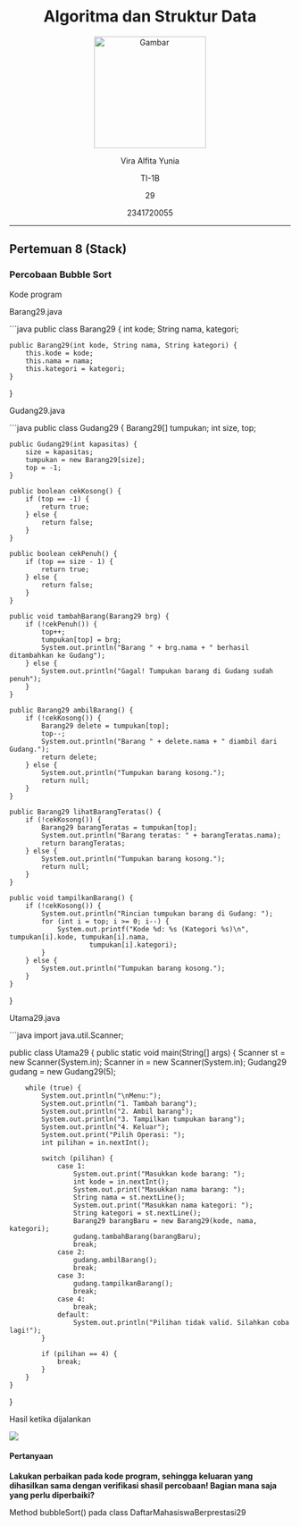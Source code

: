 <div align="center">

# Algoritma dan Struktur Data

<img src="https://static.wikia.nocookie.net/logopedia/images/8/8a/Politeknik_Negeri_Malang.png/revision/latest?cb=20190922202558" alt="Gambar" style="height: 200px">

<p>Vira Alfita Yunia</p>
<p>TI-1B</p>
<p>29</p>
<p>2341720055</p>

</div>

<hr>

## Pertemuan 8 (Stack)

### Percobaan Bubble Sort

<p>Kode program</p>
<p>Barang29.java<p>
```java
public class Barang29 {
    int kode;
    String nama, kategori;

    public Barang29(int kode, String nama, String kategori) {
        this.kode = kode;
        this.nama = nama;
        this.kategori = kategori;
    }

}

<p>Gudang29.java<p>
```java
public class Gudang29 {
    Barang29[] tumpukan;
    int size, top;

    public Gudang29(int kapasitas) {
        size = kapasitas;
        tumpukan = new Barang29[size];
        top = -1;
    }

    public boolean cekKosong() {
        if (top == -1) {
            return true;
        } else {
            return false;
        }
    }

    public boolean cekPenuh() {
        if (top == size - 1) {
            return true;
        } else {
            return false;
        }
    }

    public void tambahBarang(Barang29 brg) {
        if (!cekPenuh()) {
            top++;
            tumpukan[top] = brg;
            System.out.println("Barang " + brg.nama + " berhasil ditambahkan ke Gudang");
        } else {
            System.out.println("Gagal! Tumpukan barang di Gudang sudah penuh");
        }
    }

    public Barang29 ambilBarang() {
        if (!cekKosong()) {
            Barang29 delete = tumpukan[top];
            top--;
            System.out.println("Barang " + delete.nama + " diambil dari Gudang.");
            return delete;
        } else {
            System.out.println("Tumpukan barang kosong.");
            return null;
        }
    }

    public Barang29 lihatBarangTeratas() {
        if (!cekKosong()) {
            Barang29 barangTeratas = tumpukan[top];
            System.out.println("Barang teratas: " + barangTeratas.nama);
            return barangTeratas;
        } else {
            System.out.println("Tumpukan barang kosong.");
            return null;
        }
    }

    public void tampilkanBarang() {
        if (!cekKosong()) {
            System.out.println("Rincian tumpukan barang di Gudang: ");
            for (int i = top; i >= 0; i--) {
                System.out.printf("Kode %d: %s (Kategori %s)\n", tumpukan[i].kode, tumpukan[i].nama,
                        tumpukan[i].kategori);
            }
        } else {
            System.out.println("Tumpukan barang kosong.");
        }
    }

}

<p>Utama29.java<p>
```java
import java.util.Scanner;

public class Utama29 {
public static void main(String[] args) {
Scanner st = new Scanner(System.in);
Scanner in = new Scanner(System.in);
Gudang29 gudang = new Gudang29(5);

        while (true) {
            System.out.println("\nMenu:");
            System.out.println("1. Tambah barang");
            System.out.println("2. Ambil barang");
            System.out.println("3. Tampilkan tumpukan barang");
            System.out.println("4. Keluar");
            System.out.print("Pilih Operasi: ");
            int pilihan = in.nextInt();

            switch (pilihan) {
                case 1:
                    System.out.print("Masukkan kode barang: ");
                    int kode = in.nextInt();
                    System.out.print("Masukkan nama barang: ");
                    String nama = st.nextLine();
                    System.out.print("Masukkan nama kategori: ");
                    String kategori = st.nextLine();
                    Barang29 barangBaru = new Barang29(kode, nama, kategori);
                    gudang.tambahBarang(barangBaru);
                    break;
                case 2:
                    gudang.ambilBarang();
                    break;
                case 3:
                    gudang.tampilkanBarang();
                    break;
                case 4:
                    break;
                default:
                    System.out.println("Pilihan tidak valid. Silahkan coba lagi!");
            }

            if (pilihan == 4) {
                break;
            }
        }
    }

}

<p>Hasil ketika dijalankan</p>
<img src="gambar/Hasil Percobaan 1.png">

#### Pertanyaan

<strong><p>Lakukan perbaikan pada kode program, sehingga keluaran yang dihasilkan sama dengan verifikasi shasil percobaan! Bagian mana saja yang perlu diperbaiki?<p></strong>

<p>Method bubbleSort() pada class DaftarMahasiswaBerprestasi29</p>
